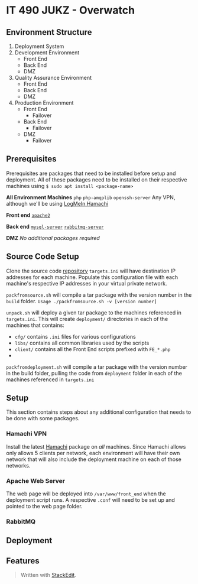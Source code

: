 
# IT 490 JUKZ - Overwatch 
## Environment Structure
1. Deployment System 
2. Development Environment
	* Front End
	* Back End
	* DMZ 
3. Quality Assurance Environment
	* Front End
	* Back End
	* DMZ 
5. Production Environment
	* Front End
		* Failover
	* Back End
		* Failover
	* DMZ 
		* Failover

## Prerequisites
Prerequisites are packages that need to be installed before setup and deployment. All of these packages need to be installed on their respective machines using ``$ sudo apt install <package-name>``

**All Environment Machines**
``php``
``php-amqplib``
``openssh-server``
Any VPN, although we'll be using [LogMeIn Hamachi](#hamachi-vpn) 

**Front end**
[``apache2``](#apache-web-server)

**Back end**
[``mysql-server``](#mysql-server)
[``rabbitmq-server``](#rabbitmq)

**DMZ**
_No additional packages required_
## Source Code Setup
Clone the source code [repository](https://github.com/urasurasuras/it490)
``targets.ini`` will have destination IP addresses for each machine.
Populate this configuration file with each machine's respective IP addresses in your virtual private network.

``packfromsource.sh`` will compile a tar package with the version number in the ``build`` folder.
``Usage ./packfromsource.sh -v [version number]``

``unpack.sh`` will deploy a given tar package to the machines referenced in ``targets.ini``.
This will create ``deployment/`` directories in each of the machines that contains:
* ``cfg/`` contains ``.ini`` files for various configurations
* ``libs/`` contains all common libraries used by the scripts
* ``client/`` contains all the Front End scripts prefixed with ``FE_*.php``
* 


``packfromdeployment.sh`` will compile a tar package with the version number in the build folder, pulling the code from ``deployment`` folder in each of the machines referenced in ``targets.ini``


## Setup
This section contains steps about any additional configuration that needs to be done with some packages.
### Hamachi VPN
Install the latest [Hamachi](https://www.vpn.net/linux) package on *all* machines. Since Hamachi allows only allows 5 clients per network, each environment will have their own network that will also include the deployment machine on each of those networks. 
### Apache Web Server
The web page will be deployed into ``/var/www/front_end`` when the deployment script runs. A respective ``.conf`` will need to be set up and pointed to the web page folder.
### RabbitMQ
### 
## Deployment
## Features


> Written with [StackEdit](https://stackedit.io/).
<!--stackedit_data:
eyJoaXN0b3J5IjpbMTExODQ0MDg5MywyNDU3MjcwMDAsLTEyNT
czMTE5ODMsLTY0MDE5Mzc5MSwxOTI2NzU2MTA3LC00MzA5OTAx
MjMsNjY0MDAxODIsMTg5MzQ1MjIwNCwxMjA3MjUwMDUwLC0zOT
gxMTk4MzcsLTczMTAwMTUzMiwzMzg3NjM3NjQsMTY5MTQyNjE3
MywtMTczODAwNzE3MSwtMzI2OTIzOTkzLDEzNzU0ODEwODMsMz
UzOTA4Mzg1LC04MDgyNjY2MjgsLTIwMDg1MDA1MzAsMTUyMzQ4
MzgzXX0=
-->